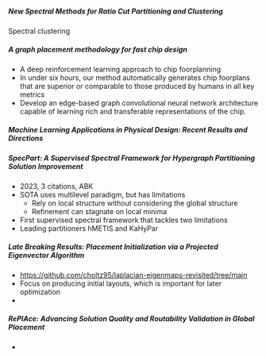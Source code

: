 ##### New Spectral Methods for Ratio Cut Partitioning and Clustering

Spectral clustering

##### A graph placement methodology for fast chip design

* A deep reinforcement learning approach to chip foorplanning
* In under six hours, our method automatically generates chip foorplans that are superior or comparable to those produced by humans in all key metrics
* Develop an edge-based graph convolutional neural network architecture capable of learning rich and transferable representations of the chip.

##### Machine Learning Applications in Physical Design: Recent Results and Directions

##### SpecPart: A Supervised Spectral Framework for Hypergraph Partitioning Solution Improvement

* 2023, 3 citations, ABK
* SOTA uses multilevel paradigm, but has limitations
	* Rely on local structure without considering the global structure
	* Refinement can stagnate on local minima
* First supervised spectral framework that tackles two limitations
* Leading partitioners hMETIS and KaHyPar

##### Late Breaking Results: Placement Initialization via a Projected Eigenvector Algorithm

* https://github.com/choltz95/laplacian-eigenmaps-revisited/tree/main
* Focus on producing initial layouts, which is important for later optimization
* 

##### RePlAce: Advancing Solution Quality and Routability Validation in Global Placement

* 